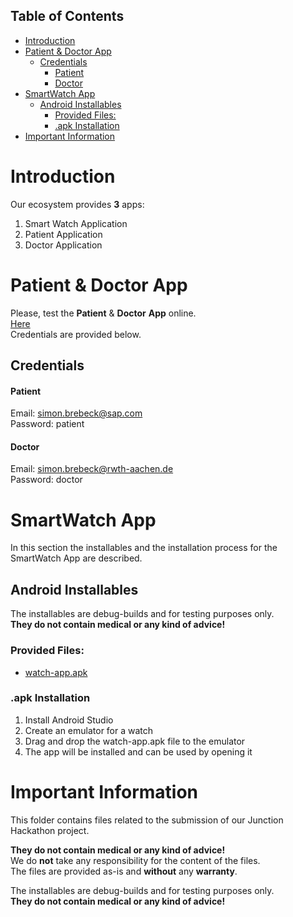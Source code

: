 ## Table of Contents
- [Introduction](#introduction)
- [Patient \& Doctor App](#patient--doctor-app)
  - [Credentials](#credentials)
      - [Patient](#patient)
      - [Doctor](#doctor)
- [SmartWatch App](#smartwatch-app)
  - [Android Installables](#android-installables)
    - [Provided Files:](#provided-files)
    - [.apk Installation](#apk-installation)
- [Important Information](#important-information)

# Introduction
Our ecosystem provides **3** apps:
1. Smart Watch Application
2. Patient Application
3. Doctor Application

# Patient & Doctor App
Please, test the **Patient** & **Doctor** **App** online.   
[Here](https://app.simonbrebeck.de/)  
Credentials are provided below.

## Credentials
#### Patient  
Email: simon.brebeck@sap.com   
Password: patient   
#### Doctor   
Email: simon.brebeck@rwth-aachen.de    
Password: doctor  

# SmartWatch App
In this section the installables and the installation process for the SmartWatch App are described. 
## Android Installables
The installables are debug-builds and for testing purposes only.  
**They do not contain medical or any kind of advice!**

### Provided Files:
+ [watch-app.apk](./watch-app.apk)

### .apk Installation
1. Install Android Studio
2. Create an emulator for a watch 
3. Drag and drop the watch-app.apk file to the emulator
4. The app will be installed and can be used by opening it

# Important Information
This folder contains files related to the submission of our Junction Hackathon project.    

**They do not contain medical or any kind of advice!**  
We do **not** take any responsibility for the content of the files.  
The files are provided as-is and **without** any **warranty**.

The installables are debug-builds and for testing purposes only.  
**They do not contain medical or any kind of advice!**
